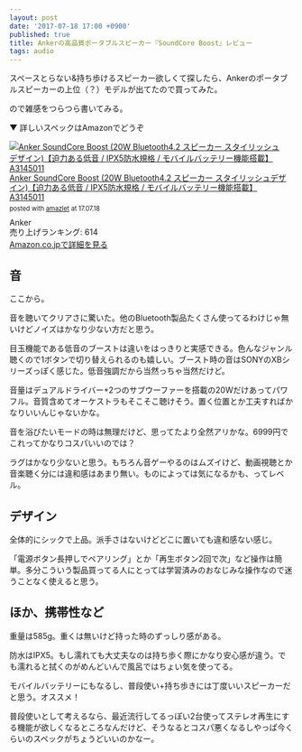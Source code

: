 ```yaml
---
layout: post
date: '2017-07-18 17:00 +0900'
published: true
title: Ankerの高品質ポータブルスピーカー『SoundCore Boost』レビュー
tags: audio
---
```

スペースとらない&持ち歩けるスピーカー欲しくて探したら、Ankerのポータブルスピーカーの上位（？）モデルが出てたので買ってみた。

ので雑感をつらつら書いてみる。

▼ 詳しいスペックはAmazonでどうぞ

<div class="amazlet-box" style="margin-bottom:0px;"><div class="amazlet-image" style="float:left;margin:0px 12px 1px 0px;"><a href="http://www.amazon.co.jp/exec/obidos/ASIN/B01N4V4X5M/akio6o6-22/ref=nosim/" name="amazletlink" target="_blank"><img src="https://images-fe.ssl-images-amazon.com/images/I/41Ha2Pb2g4L._SL160_.jpg" alt="Anker SoundCore Boost (20W Bluetooth4.2 スピーカー スタイリッシュデザイン)【迫力ある低音 / IPX5防水規格 / モバイルバッテリー機能搭載】 A3145011" style="border: none;" /></a></div><div class="amazlet-info" style="line-height:120%; margin-bottom: 10px"><div class="amazlet-name" style="margin-bottom:10px;line-height:120%"><a href="http://www.amazon.co.jp/exec/obidos/ASIN/B01N4V4X5M/akio6o6-22/ref=nosim/" name="amazletlink" target="_blank">Anker SoundCore Boost (20W Bluetooth4.2 スピーカー スタイリッシュデザイン)【迫力ある低音 / IPX5防水規格 / モバイルバッテリー機能搭載】 A3145011</a><div class="amazlet-powered-date" style="font-size:80%;margin-top:5px;line-height:120%">posted with <a href="http://www.amazlet.com/" title="amazlet" target="_blank">amazlet</a> at 17.07.18</div></div><div class="amazlet-detail">Anker <br />売り上げランキング: 614<br /></div><div class="amazlet-sub-info" style="float: left;"><div class="amazlet-link" style="margin-top: 5px"><a href="http://www.amazon.co.jp/exec/obidos/ASIN/B01N4V4X5M/akio6o6-22/ref=nosim/" name="amazletlink" target="_blank">Amazon.co.jpで詳細を見る</a></div></div></div><div class="amazlet-footer" style="clear: left"></div></div>

## 音
ここから。

音を聴いてクリアさに驚いた。他のBluetooth製品たくさん使ってるわけじゃ無いけどノイズはかなり少ない方だと思う。

目玉機能である低音のブーストは違いをはっきりと実感できる。色んなジャンル聴くので1ボタンで切り替えられるのも嬉しい。ブースト時の音はSONYのXBシリーズっぽく感じた。低音強調だから当然っちゃ当然だけど。

音量はデュアルドライバー+2つのサブウーファーを搭載の20Wだけあってパワフル。音質含めてオーケストラもそこそこ聴けそう。置く位置とか工夫すればかなりいいんじゃないかな。

音を浴びたいモードの時は無理だけど、思ってたより全然アリかな。6999円でこれってかなりコスパいいのでは？

ラグはかなり少ないと思う。もちろん音ゲーやるのはムズイけど、動画視聴とか音楽聴く分には違和感はあまり無い。ものによっては気になるかも、ってレベル。

## デザイン
全体的にシックで上品。派手さはないけどどこに置いても違和感ない感じ。

「電源ボタン長押しでペアリング」とか「再生ボタン2回で次」など操作は簡単。多分こういう製品買ってる人にとっては学習済みのおなじみな操作なので迷うことなく使えると思う。

## ほか、携帯性など
重量は585g。重くは無いけど持った時のずっしり感がある。

防水はIPX5。もし濡れても大丈夫なのは持ち歩く際にかなり安心感が違う。でも濡れると拭くのがめんどいんで風呂ではちょい気を使ってる。

モバイルバッテリーにもなるし、普段使い+持ち歩きには丁度いいスピーカーだと思う。オススメ！

普段使いとして考えるなら、最近流行してるっぽい2台使ってステレオ再生にする機能が欲しくなるところなんだけど、そうなるとコスパ悪くなるしやっぱ今くらいのスペックがちょうどいいのかなー。